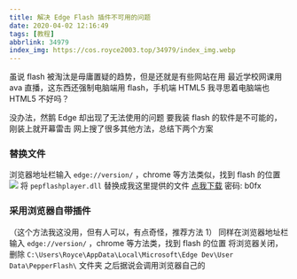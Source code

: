 ```yaml
---
title: 解决 Edge Flash 插件不可用的问题
date: 2020-04-02 12:16:49
tags: [教程]
abbrlink: 34979
index_img: https://cos.royce2003.top/34979/index_img.webp
---
```


虽说 flash 被淘汰是毋庸置疑的趋势，但是还就是有些网站在用
最近学校网课用 ava 直播，这东西还强制电脑端用 flash，手机端 HTML5
我寻思着电脑端也 HTML5 不好吗？
<!--more-->
没办法，然鹅 Edge 却出现了无法使用的问题
要我装 flash 的软件是不可能的，刚装上就开幕雷击
网上搜了很多其他方法，总结下两个方案

### 替换文件
浏览器地址栏输入 `edge://version/` ，chrome 等方法类似，找到 flash 的位置
![](https://cos.royce2003.top/34979/01.webp)
将 `pepflashplayer.dll` 替换成我这里提供的文件
<a class="BoxButton" href="https://www.lanzous.com/iawvd9a">点我下载</a>
密码: b0fx

### 采用浏览器自带插件
（这个方法我这没用，但有人可以，有点奇怪，推荐方法 1）
同样在浏览器地址栏输入 `edge://version/` ，chrome 等方法类，找到 flash 的位置
将浏览器关闭，删除 `C:\Users\Royce\AppData\Local\Microsoft\Edge Dev\User Data\PepperFlash\` 文件夹
之后据说会调用浏览器自己的
